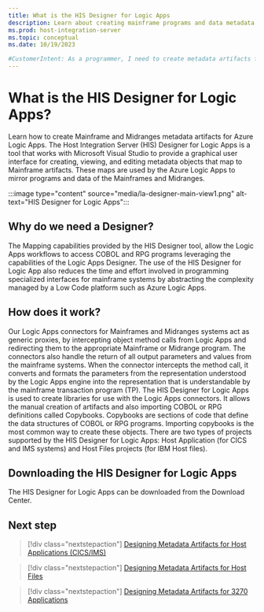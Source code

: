 ```yaml
---
title: What is the HIS Designer for Logic Apps
description: Learn about creating mainframe programs and data metadata for Azure Logic Apps by using the HIS Designer for Logic Apps.
ms.prod: host-integration-server
ms.topic: conceptual
ms.date: 10/19/2023

#CustomerIntent: As a programmer, I need to create metadata artifacts for use in Azure Logic Apps using the HIS Designer for Logic Apps.
---
```


# What is the HIS Designer for Logic Apps? 

Learn how to create Mainframe and Midranges metadata artifacts for Azure Logic Apps.
The Host Integration Server (HIS) Designer for Logic Apps is a tool that works with Microsoft Visual Studio to provide a graphical user interface for creating, viewing, and editing metadata objects that map to Mainframe artifacts. These maps are used by the Azure Logic Apps to mirror programs and data of the Mainframes and Midranges.

:::image type="content" source="media/la-designer-main-view1.png" alt-text="HIS Designer for Logic Apps":::

## Why do we need a Designer?

The Mapping capabilities provided by the HIS Designer tool, allow the Logic Apps workflows to access COBOL and RPG programs leveraging the capabilities of the Logic Apps Designer. The use of the HIS Designer for Logic App also reduces the time and effort involved in programming specialized interfaces for mainframe systems by abstracting the complexity managed by a Low Code platform such as Azure Logic Apps.

## How does it work?
 
Our Logic Apps connectors for Mainframes and Midranges systems act as generic proxies, by intercepting object method calls from Logic Apps and redirecting them  to the appropriate Mainframe or Midrange program. The connectors also handle the return of all output parameters and values from the mainframe systems. When the connector intercepts the method call, it converts and formats the parameters from the representation understood by the Logic Apps engine into the representation that is understandable by the mainframe transaction program (TP).
The HIS Designer for Logic Apps is used to create libraries for use with the Logic Apps connectors. It allows the manual creation of artifacts and also importing COBOL or RPG definitions called Copybooks. Copybooks are sections of code that define the data structures of COBOL or RPG programs. Importing copybooks is the most common way to create these objects. There are two types of projects supported by the HIS Designer for Logic Apps: Host Application (for CICS and IMS systems) and Host Files projects (for IBM Host files).

## Downloading the HIS Designer for Logic Apps

The HIS Designer for Logic Apps can be downloaded from the Download Center.

## Next step

> [!div class="nextstepaction"]
> [Designing Metadata Artifacts for Host Applications (CICS/IMS)](application-integration-lahostapps.md)

> [!div class="nextstepaction"]
> [Designing Metadata Artifacts for Host Files](application-integration-lahostfiles.md)

> [!div class="nextstepaction"]
> [Designing Metadata Artifacts for 3270 Applications](application-integration-la3270apps.md)